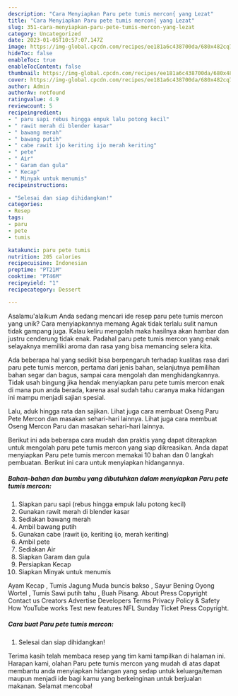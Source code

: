 ```yaml
---
description: "Cara Menyiapkan Paru pete tumis mercon{ yang Lezat"
title: "Cara Menyiapkan Paru pete tumis mercon{ yang Lezat"
slug: 351-cara-menyiapkan-paru-pete-tumis-mercon-yang-lezat
category: Uncategorized
date: 2023-01-05T10:57:07.147Z
image: https://img-global.cpcdn.com/recipes/ee181a6c438700da/680x482cq70/paru-pete-tumis-mercon-foto-resep-utama.jpg
hideToc: false
enableToc: true
enableTocContent: false
thumbnail: https://img-global.cpcdn.com/recipes/ee181a6c438700da/680x482cq70/paru-pete-tumis-mercon-foto-resep-utama.jpg
cover: https://img-global.cpcdn.com/recipes/ee181a6c438700da/680x482cq70/paru-pete-tumis-mercon-foto-resep-utama.jpg
author: Admin
authorAv: notfound
ratingvalue: 4.9
reviewcount: 5
recipeingredient:
- " paru sapi rebus hingga empuk lalu potong kecil"
- " rawit merah di blender kasar"
- " bawang merah"
- " bawang putih"
- " cabe rawit ijo keriting ijo merah keriting"
- " pete"
- " Air"
- " Garam dan gula"
- " Kecap"
- " Minyak untuk menumis"
recipeinstructions:

- "Selesai dan siap dihidangkan!"
categories:
- Resep
tags:
- paru
- pete
- tumis

katakunci: paru pete tumis 
nutrition: 205 calories
recipecuisine: Indonesian
preptime: "PT21M"
cooktime: "PT46M"
recipeyield: "1"
recipecategory: Dessert

---
```



Asalamu'alaikum Anda sedang mencari ide resep paru pete tumis mercon yang unik? Cara menyiapkannya memang Agak tidak terlalu sulit namun tidak gampang juga. Kalau keliru mengolah maka hasilnya akan hambar dan justru cenderung tidak enak. Padahal paru pete tumis mercon yang enak selayaknya memiliki aroma dan rasa yang bisa memancing selera kita.


Ada beberapa hal yang sedikit bisa berpengaruh terhadap kualitas rasa dari paru pete tumis mercon, pertama dari jenis bahan, selanjutnya pemilihan bahan segar dan bagus, sampai cara mengolah dan menghidangkannya. Tidak usah bingung jika hendak menyiapkan paru pete tumis mercon enak di mana pun anda berada, karena asal sudah tahu caranya maka hidangan ini mampu menjadi sajian spesial.

Lalu, aduk hingga rata dan sajikan. Lihat juga cara membuat Oseng Paru Pete Mercon dan masakan sehari-hari lainnya. Lihat juga cara membuat Oseng Mercon Paru dan masakan sehari-hari lainnya.


Berikut ini ada beberapa cara mudah dan praktis yang dapat diterapkan untuk mengolah paru pete tumis mercon yang siap dikreasikan. Anda dapat menyiapkan Paru pete tumis mercon memakai 10 bahan dan 0 langkah pembuatan. Berikut ini cara untuk menyiapkan hidangannya.

<!--inarticleads1-->

##### Bahan-bahan dan bumbu yang dibutuhkan dalam menyiapkan Paru pete tumis mercon:

1. Siapkan  paru sapi (rebus hingga empuk lalu potong kecil)
1. Gunakan  rawit merah di blender kasar
1. Sediakan  bawang merah
1. Ambil  bawang putih
1. Gunakan  cabe (rawit ijo, keriting ijo, merah keriting)
1. Ambil  pete
1. Sediakan  Air
1. Siapkan  Garam dan gula
1. Persiapkan  Kecap
1. Siapkan  Minyak untuk menumis


Ayam Kecap , Tumis Jagung Muda buncis bakso , Sayur Bening Oyong Wortel , Tumis Sawi putih tahu , Buah Pisang. About Press Copyright Contact us Creators Advertise Developers Terms Privacy Policy &amp; Safety How YouTube works Test new features NFL Sunday Ticket Press Copyright. 

<!--inarticleads2-->

##### Cara buat Paru pete tumis mercon:


1. Selesai dan siap dihidangkan!



Terima kasih telah membaca resep yang tim kami tampilkan di halaman ini. Harapan kami, olahan Paru pete tumis mercon yang mudah di atas dapat membantu anda menyiapkan hidangan yang sedap untuk keluarga/teman maupun menjadi ide bagi kamu yang berkeinginan untuk berjualan makanan. Selamat mencoba!
